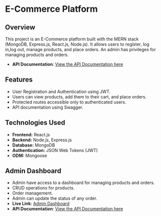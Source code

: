 # E-Commerce Platform

## Overview
This project is an E-Commerce platform built with the MERN stack (MongoDB, Express.js, React.js, Node.js). It allows users to register, log in,log out, manage products, and place orders. An admin has privileges for managing products and orders.

- **API Documentation**: [View the API Documentation here](https://demo-credot-user.onrender.com/api-docs/)

## Features
- User Registration and Authentication using JWT.
- Users can view products, add them to their cart, and place orders.
- Protected routes accessible only to authenticated users.
- API documentation using Swagger.

## Technologies Used
- **Frontend:** React.js
- **Backend:** Node.js, Express.js
- **Database:** MongoDB
- **Authentication:** JSON Web Tokens (JWT)
- **ODM:** Mongoose

## Admin Dashboard
- Admin have access to a dashboard for managing products and orders.
- CRUD operations for products.
- Order management.
- Admin can update the status of any order.
- **Live Link**: [Admin Dashboard](https://demo-admin-credot.vercel.app/)
- **API Documentation**: [View the API Documentation here](https://demo-admin-credot.onrender.com/api-docs/)
  

